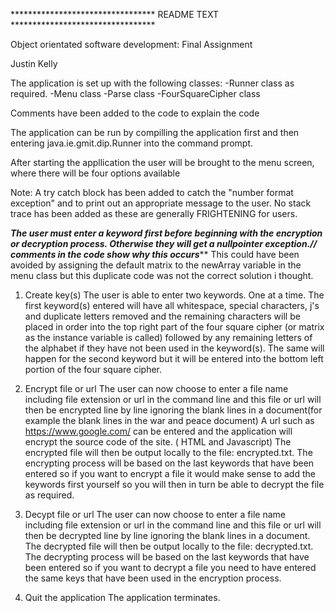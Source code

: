 *********************************  README TEXT  *********************************

Object orientated software development: Final Assignment

Justin Kelly

The application is set up with the following classes:
	-Runner class as required.
	-Menu class
	-Parse class
	-FourSquareCipher class

Comments have been added to the code to explain the code

The application can be run by compilling the application first and then entering 
	java.ie.gmit.dip.Runner
into the command prompt.

After starting the appllication the user will be brought to the menu screen, where there will be four options available

Note: A try catch block has been added to catch the "number format exception" and to print out an appropriate message to the user. No stack trace has been added as these are generally FRIGHTENING for users.

*****The user must enter a keyword first before beginning with the encryption or decryption process. Otherwise they will get a nullpointer exception.// comments in the code show why this occurs*******
This could have been avoided by assigning the default matrix to the newArray variable in the menu class but this duplicate code was not the correct solution i thought.

1) Create key(s)
The user is able to enter two keywords. One at a time. 
The first keyword(s) entered will  have all whitespace, special characters, j's and duplicate letters removed and the remaining characters will be placed in order into the top right part of the four square cipher (or matrix as the instance variable is called) followed by any remaining letters of the alphabet if they have not been used in the keyword(s).
The same will happen for the second keyword but it will be entered into the bottom left portion  of the four square cipher.

2) Encrypt file or url
The user can now choose to enter a file name including file extension or url in the command line and this file or url will then be encrypted line by line ignoring the blank lines in a document(for example the blank lines in the war and peace document)
A url such as https://www.google.com/ can be entered and the application will encrypt the source code of the site. ( HTML and Javascript)
The encrypted file will then be output locally to the file: encrypted.txt.
The encrypting process will be based on the last keywords that have been entered so if you want to encrypt a file it would make sense to add the keywords first yourself so you will then in turn be able to decrypt the file as required.

3) Decypt file or url
The user can now choose to enter a file name including file extension or url in the command line and this file or url will then be decrypted line by line ignoring the blank lines in a document.
The decrypted file will then be output locally to the file: decrypted.txt.
The decrypting process will be based on the last keywords that have been entered so if you want to decrypt a file you need to have entered the same keys that have been used in the encryption process.

4) Quit the application
The application terminates.

